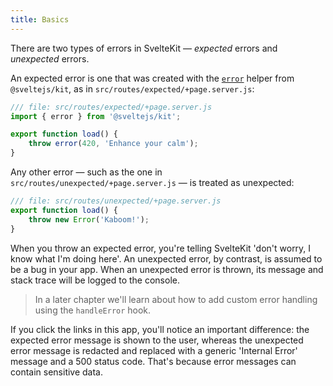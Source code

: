 ```yaml
---
title: Basics
---
```


There are two types of errors in SvelteKit — _expected_ errors and _unexpected_ errors.

An expected error is one that was created with the [`error`](https://kit.svelte.dev/docs/modules#sveltejs-kit-error) helper from `@sveltejs/kit`, as in `src/routes/expected/+page.server.js`:

```js
/// file: src/routes/expected/+page.server.js
import { error } from '@sveltejs/kit';

export function load() {
	throw error(420, 'Enhance your calm');
}
```

Any other error — such as the one in `src/routes/unexpected/+page.server.js` — is treated as unexpected:

```js
/// file: src/routes/unexpected/+page.server.js
export function load() {
	throw new Error('Kaboom!');
}
```

When you throw an expected error, you're telling SvelteKit 'don't worry, I know what I'm doing here'. An unexpected error, by contrast, is assumed to be a bug in your app. When an unexpected error is thrown, its message and stack trace will be logged to the console.

> In a later chapter we'll learn about how to add custom error handling using the `handleError` hook.

If you click the links in this app, you'll notice an important difference: the expected error message is shown to the user, whereas the unexpected error message is redacted and replaced with a generic 'Internal Error' message and a 500 status code. That's because error messages can contain sensitive data.
